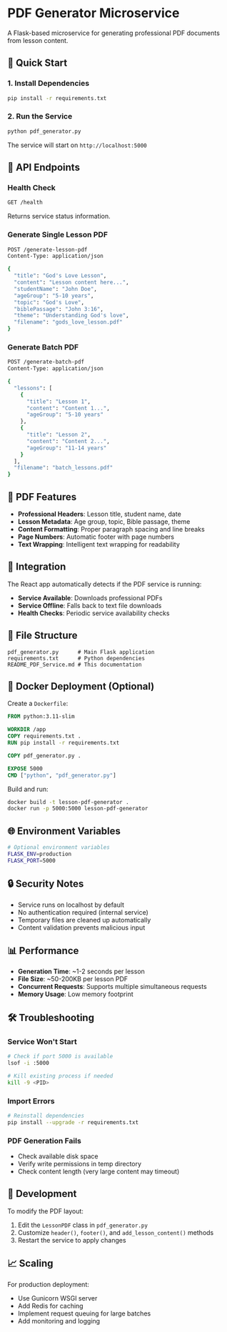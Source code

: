 # PDF Generator Microservice

A Flask-based microservice for generating professional PDF documents from lesson content.

## 🚀 Quick Start

### 1. Install Dependencies
```bash
pip install -r requirements.txt
```

### 2. Run the Service
```bash
python pdf_generator.py
```

The service will start on `http://localhost:5000`

## 📡 API Endpoints

### Health Check
```bash
GET /health
```
Returns service status information.

### Generate Single Lesson PDF
```bash
POST /generate-lesson-pdf
Content-Type: application/json

{
  "title": "God's Love Lesson",
  "content": "Lesson content here...",
  "studentName": "John Doe",
  "ageGroup": "5-10 years", 
  "topic": "God's Love",
  "biblePassage": "John 3:16",
  "theme": "Understanding God's love",
  "filename": "gods_love_lesson.pdf"
}
```

### Generate Batch PDF
```bash
POST /generate-batch-pdf
Content-Type: application/json

{
  "lessons": [
    {
      "title": "Lesson 1",
      "content": "Content 1...",
      "ageGroup": "5-10 years"
    },
    {
      "title": "Lesson 2", 
      "content": "Content 2...",
      "ageGroup": "11-14 years"
    }
  ],
  "filename": "batch_lessons.pdf"
}
```

## 🎨 PDF Features

- **Professional Headers**: Lesson title, student name, date
- **Lesson Metadata**: Age group, topic, Bible passage, theme
- **Content Formatting**: Proper paragraph spacing and line breaks
- **Page Numbers**: Automatic footer with page numbers
- **Text Wrapping**: Intelligent text wrapping for readability

## 🔧 Integration

The React app automatically detects if the PDF service is running:

- **Service Available**: Downloads professional PDFs
- **Service Offline**: Falls back to text file downloads
- **Health Checks**: Periodic service availability checks

## 📁 File Structure

```
pdf_generator.py      # Main Flask application
requirements.txt      # Python dependencies
README_PDF_Service.md # This documentation
```

## 🐳 Docker Deployment (Optional)

Create a `Dockerfile`:

```dockerfile
FROM python:3.11-slim

WORKDIR /app
COPY requirements.txt .
RUN pip install -r requirements.txt

COPY pdf_generator.py .

EXPOSE 5000
CMD ["python", "pdf_generator.py"]
```

Build and run:
```bash
docker build -t lesson-pdf-generator .
docker run -p 5000:5000 lesson-pdf-generator
```

## 🌐 Environment Variables

```bash
# Optional environment variables
FLASK_ENV=production
FLASK_PORT=5000
```

## 🔒 Security Notes

- Service runs on localhost by default
- No authentication required (internal service)
- Temporary files are cleaned up automatically
- Content validation prevents malicious input

## 📊 Performance

- **Generation Time**: ~1-2 seconds per lesson
- **File Size**: ~50-200KB per lesson PDF
- **Concurrent Requests**: Supports multiple simultaneous requests
- **Memory Usage**: Low memory footprint

## 🛠️ Troubleshooting

### Service Won't Start
```bash
# Check if port 5000 is available
lsof -i :5000

# Kill existing process if needed
kill -9 <PID>
```

### Import Errors
```bash
# Reinstall dependencies
pip install --upgrade -r requirements.txt
```

### PDF Generation Fails
- Check available disk space
- Verify write permissions in temp directory
- Check content length (very large content may timeout)

## 🔄 Development

To modify the PDF layout:

1. Edit the `LessonPDF` class in `pdf_generator.py`
2. Customize `header()`, `footer()`, and `add_lesson_content()` methods
3. Restart the service to apply changes

## 📈 Scaling

For production deployment:

- Use Gunicorn WSGI server
- Add Redis for caching
- Implement request queuing for large batches
- Add monitoring and logging